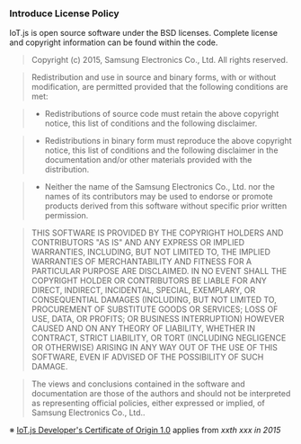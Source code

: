### Introduce License Policy

IoT.js is open source software under the BSD licenses. Complete license and copyright information can be found within the code.

> Copyright (c) 2015, Samsung Electronics Co., Ltd.
> All rights reserved.

> Redistribution and use in source and binary forms, with or without
> modification, are permitted provided that the following conditions are met:

>   * Redistributions of source code must retain the above copyright
>     notice, this list of conditions and the following disclaimer. 

>   * Redistributions in binary form must reproduce the above copyright
>     notice, this list of conditions and the following disclaimer in the
>     documentation and/or other materials provided with the distribution. 

>   * Neither the name of the Samsung Electronics Co., Ltd. nor the names of its
>     contributors may be used to endorse or promote products derived from this
>     software without specific prior written permission. 

> THIS SOFTWARE IS PROVIDED BY THE COPYRIGHT HOLDERS AND CONTRIBUTORS "AS IS" AND
> ANY EXPRESS OR IMPLIED WARRANTIES, INCLUDING, BUT NOT LIMITED TO, THE IMPLIED
> WARRANTIES OF MERCHANTABILITY AND FITNESS FOR A PARTICULAR PURPOSE ARE
> DISCLAIMED. IN NO EVENT SHALL THE COPYRIGHT HOLDER OR CONTRIBUTORS BE LIABLE
> FOR ANY DIRECT, INDIRECT, INCIDENTAL, SPECIAL, EXEMPLARY, OR CONSEQUENTIAL
> DAMAGES (INCLUDING, BUT NOT LIMITED TO, PROCUREMENT OF SUBSTITUTE GOODS OR
> SERVICES; LOSS OF USE, DATA, OR PROFITS; OR BUSINESS INTERRUPTION) HOWEVER
> CAUSED AND ON ANY THEORY OF LIABILITY, WHETHER IN CONTRACT, STRICT LIABILITY,
> OR TORT (INCLUDING NEGLIGENCE OR OTHERWISE) ARISING IN ANY WAY OUT OF THE USE
> OF THIS SOFTWARE, EVEN IF ADVISED OF THE POSSIBILITY OF SUCH DAMAGE.

> The views and conclusions contained in the software and documentation are those
> of the authors and should not be interpreted as representing official policies,
> either expressed or implied, of Samsung Electronics Co., Ltd..

※ [IoT.js Developer's Certificate of Origin 1.0](https://github.com/Samsung/IoT.js/wiki/IoT.js-Developer's-Certificate-of-Origin-1.0) applies from _xxth xxx in 2015_
